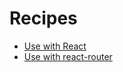 # Recipes

* [Use with React](/docs/recipes/React.md)
* [Use with react-router](/docs/recipes/ReactRouter.md)
